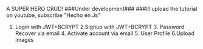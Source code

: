 A SUPER HERO CRUD!
###Under development###
###Ill upload the tutorial on youtube, subscribe "Hecho en Js"
1. Login with JWT+BCRYPT 2.Signup with JWT+BCRYPT 3. Password Recover via email 4. Activate account via email 5. User Profile 6.Upload images

